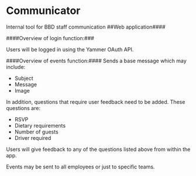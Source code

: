 Communicator
===========
Internal tool for BBD staff communication
##Web application####

####Overview of login function:###

Users will be logged in using the Yammer OAuth API.

####Overview of events function:####
Sends a base message which may include: 

- Subject
- Message
- Image

In addition, questions that require user feedback need to be added.
These questions are:

 -	RSVP
 -  Dietary requirements
 -  Number of guests
 - Driver required

Users will give feedback to any of the questions listed above from within the app.
	
Events may be sent to all employees or just to specific teams.
	
	
	